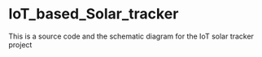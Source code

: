 # IoT_based_Solar_tracker
This is a source code and the schematic diagram for the IoT solar tracker project

